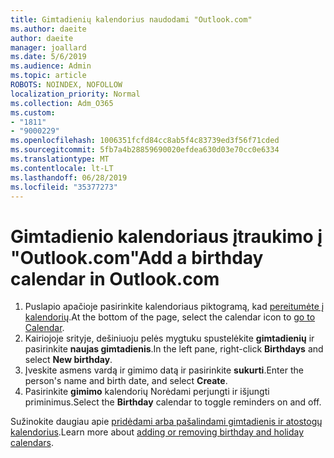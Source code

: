 ```yaml
---
title: Gimtadienių kalendorius naudodami "Outlook.com"
ms.author: daeite
author: daeite
manager: joallard
ms.date: 5/6/2019
ms.audience: Admin
ms.topic: article
ROBOTS: NOINDEX, NOFOLLOW
localization_priority: Normal
ms.collection: Adm_O365
ms.custom:
- "1811"
- "9000229"
ms.openlocfilehash: 1006351fcfd84cc8ab5f4c83739ed3f56f71cded
ms.sourcegitcommit: 5fb7a4b28859690020efdea630d03e70cc0e6334
ms.translationtype: MT
ms.contentlocale: lt-LT
ms.lasthandoff: 06/28/2019
ms.locfileid: "35377273"
---
```

# <a name="add-a-birthday-calendar-in-outlookcom"></a><span data-ttu-id="73422-102">Gimtadienio kalendoriaus įtraukimo į "Outlook.com"</span><span class="sxs-lookup"><span data-stu-id="73422-102">Add a birthday calendar in Outlook.com</span></span>

1. <span data-ttu-id="73422-103">Puslapio apačioje pasirinkite kalendoriaus piktogramą, kad [pereitumėte į kalendorių](https://outlook.live.com/mail/calendar).</span><span class="sxs-lookup"><span data-stu-id="73422-103">At the bottom of the page, select the calendar icon to [go to Calendar](https://outlook.live.com/mail/calendar).</span></span>
1. <span data-ttu-id="73422-104">Kairiojoje srityje, dešiniuoju pelės mygtuku spustelėkite **gimtadienių** ir pasirinkite **naujas gimtadienis**.</span><span class="sxs-lookup"><span data-stu-id="73422-104">In the left pane, right-click **Birthdays** and select **New birthday**.</span></span>
1. <span data-ttu-id="73422-105">Įveskite asmens vardą ir gimimo datą ir pasirinkite **sukurti**.</span><span class="sxs-lookup"><span data-stu-id="73422-105">Enter the person's name and birth date, and select **Create**.</span></span>
1. <span data-ttu-id="73422-106">Pasirinkite **gimimo** kalendorių Norėdami perjungti ir išjungti priminimus.</span><span class="sxs-lookup"><span data-stu-id="73422-106">Select the **Birthday** calendar to toggle reminders on and off.</span></span>

<span data-ttu-id="73422-107">Sužinokite daugiau apie [pridėdami arba pašalindami gimtadienis ir atostogų kalendorius](https://support.office.com/article/b8e636da-fda8-413f-940e-68396efa49a6).</span><span class="sxs-lookup"><span data-stu-id="73422-107">Learn more about [adding or removing birthday and holiday calendars](https://support.office.com/article/b8e636da-fda8-413f-940e-68396efa49a6).</span></span>